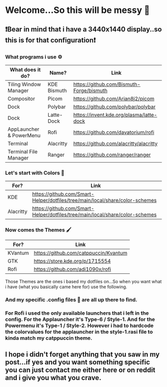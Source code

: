 # Welcome...So this will be messy 🤗

## ❗Bear in mind that i have a 3440x1440 display..so this is for that configuration❗

### What programs i use ⚙️
|What does it do?   | Name?   |Link   |
|---|---|---|
| Tiling Window Manager  | KDE Bismuth   | https://github.com/Bismuth-Forge/bismuth  |
| Compositor  | Picom  | https://github.com/Arian8j2/picom  |
| Dock  | Polybar  | https://github.com/polybar/polybar  |
| Dock  | Latte-Dock  | https://invent.kde.org/plasma/latte-dock   |
| AppLauncher & PowerMenu  | Rofi  | https://github.com/davatorium/rofi  |
| Terminal  | Alacritty  |https://github.com/alacritty/alacritty   |
| Terminal File Manager  | Ranger  |https://github.com/ranger/ranger   |

### Let's start with Colors 🌈

|For?| Link |
|---|---|
| KDE   | https://github.com/Smart-Helper/dotfiles/tree/main/local/share/color-schemes |
| Alacritty  | https://github.com/Smart-Helper/dotfiles/tree/main/local/share/color-schemes |


### Now comes the Themes 🖌️

|For?| Link |
|---|---|
| KVantum   | https://github.com/catppuccin/Kvantum |
| GTK  | https://store.kde.org/p/1715554 |
| Rofi  | https://github.com/adi1090x/rofi |

Those Themes are the ones i based my dotfiles on...So when you want what i have (what you basically came here for) use the following.

### And my specific .config files 📑 are all up there to find. 

### For Rofi i used the only available launchers that i left in the config. For the Applauncher it's Type-6 / Style-1. And for the Powermenu it's  Type-1 / Style-2. However i had to hardcode the colorvalues for the applauncher in the style-1.rasi file to kinda match my catppuccin theme.

## I hope i didn't forget anything that you saw in my post...if yes and you want something specific you can just contact me either here or on reddit and i give you what you crave.
